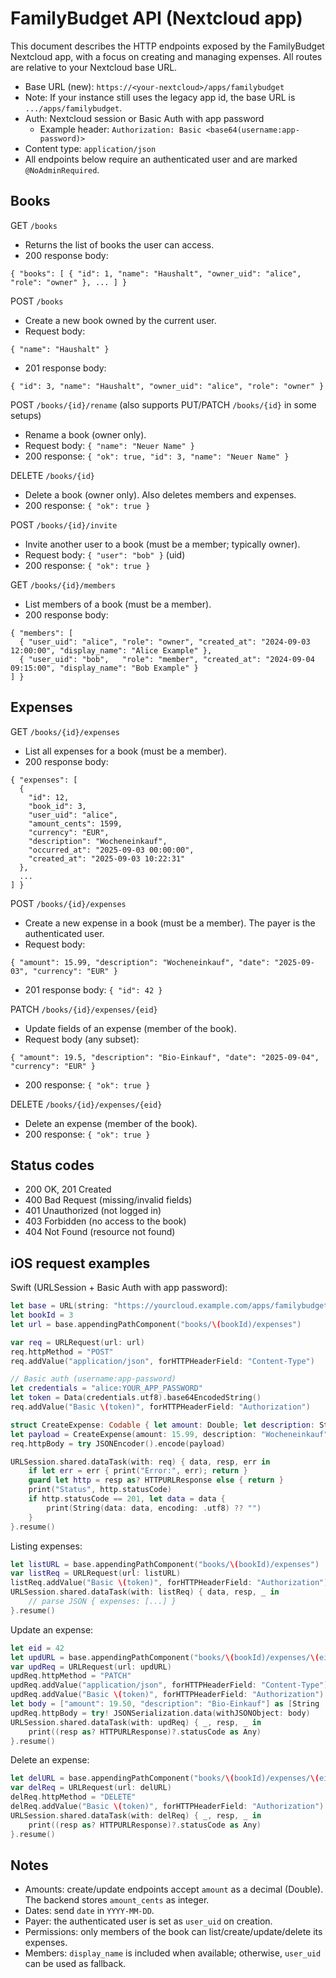 # FamilyBudget API (Nextcloud app)

This document describes the HTTP endpoints exposed by the FamilyBudget Nextcloud app, with a focus on creating and managing expenses. All routes are relative to your Nextcloud base URL.

- Base URL (new): `https://<your-nextcloud>/apps/familybudget`
- Note: If your instance still uses the legacy app id, the base URL is `.../apps/familybudget`.
- Auth: Nextcloud session or Basic Auth with app password
  - Example header: `Authorization: Basic <base64(username:app-password)>`
- Content type: `application/json`
- All endpoints below require an authenticated user and are marked `@NoAdminRequired`.

## Books

GET `/books`
- Returns the list of books the user can access.
- 200 response body:
```
{ "books": [ { "id": 1, "name": "Haushalt", "owner_uid": "alice", "role": "owner" }, ... ] }
```

POST `/books`
- Create a new book owned by the current user.
- Request body:
```
{ "name": "Haushalt" }
```
- 201 response body:
```
{ "id": 3, "name": "Haushalt", "owner_uid": "alice", "role": "owner" }
```

POST `/books/{id}/rename` (also supports PUT/PATCH `/books/{id}` in some setups)
- Rename a book (owner only).
- Request body: `{ "name": "Neuer Name" }`
- 200 response: `{ "ok": true, "id": 3, "name": "Neuer Name" }`

DELETE `/books/{id}`
- Delete a book (owner only). Also deletes members and expenses.
- 200 response: `{ "ok": true }`

POST `/books/{id}/invite`
- Invite another user to a book (must be a member; typically owner).
- Request body: `{ "user": "bob" }` (uid)
- 200 response: `{ "ok": true }`

GET `/books/{id}/members`
- List members of a book (must be a member).
- 200 response body:
```
{ "members": [
  { "user_uid": "alice", "role": "owner", "created_at": "2024-09-03 12:00:00", "display_name": "Alice Example" },
  { "user_uid": "bob",   "role": "member", "created_at": "2024-09-04 09:15:00", "display_name": "Bob Example" }
] }
```

## Expenses

GET `/books/{id}/expenses`
- List all expenses for a book (must be a member).
- 200 response body:
```
{ "expenses": [
  {
    "id": 12,
    "book_id": 3,
    "user_uid": "alice",
    "amount_cents": 1599,
    "currency": "EUR",
    "description": "Wocheneinkauf",
    "occurred_at": "2025-09-03 00:00:00",
    "created_at": "2025-09-03 10:22:31"
  },
  ...
] }
```

POST `/books/{id}/expenses`
- Create a new expense in a book (must be a member). The payer is the authenticated user.
- Request body:
```
{ "amount": 15.99, "description": "Wocheneinkauf", "date": "2025-09-03", "currency": "EUR" }
```
- 201 response body: `{ "id": 42 }`

PATCH `/books/{id}/expenses/{eid}`
- Update fields of an expense (member of the book).
- Request body (any subset):
```
{ "amount": 19.5, "description": "Bio-Einkauf", "date": "2025-09-04", "currency": "EUR" }
```
- 200 response: `{ "ok": true }`

DELETE `/books/{id}/expenses/{eid}`
- Delete an expense (member of the book).
- 200 response: `{ "ok": true }`

## Status codes
- 200 OK, 201 Created
- 400 Bad Request (missing/invalid fields)
- 401 Unauthorized (not logged in)
- 403 Forbidden (no access to the book)
- 404 Not Found (resource not found)

## iOS request examples

Swift (URLSession + Basic Auth with app password):

```swift
let base = URL(string: "https://yourcloud.example.com/apps/familybudget")!
let bookId = 3
let url = base.appendingPathComponent("books/\(bookId)/expenses")

var req = URLRequest(url: url)
req.httpMethod = "POST"
req.addValue("application/json", forHTTPHeaderField: "Content-Type")

// Basic auth (username:app-password)
let credentials = "alice:YOUR_APP_PASSWORD"
let token = Data(credentials.utf8).base64EncodedString()
req.addValue("Basic \(token)", forHTTPHeaderField: "Authorization")

struct CreateExpense: Codable { let amount: Double; let description: String?; let date: String; let currency: String }
let payload = CreateExpense(amount: 15.99, description: "Wocheneinkauf", date: "2025-09-03", currency: "EUR")
req.httpBody = try JSONEncoder().encode(payload)

URLSession.shared.dataTask(with: req) { data, resp, err in
    if let err = err { print("Error:", err); return }
    guard let http = resp as? HTTPURLResponse else { return }
    print("Status", http.statusCode)
    if http.statusCode == 201, let data = data {
        print(String(data: data, encoding: .utf8) ?? "")
    }
}.resume()
```

Listing expenses:
```swift
let listURL = base.appendingPathComponent("books/\(bookId)/expenses")
var listReq = URLRequest(url: listURL)
listReq.addValue("Basic \(token)", forHTTPHeaderField: "Authorization")
URLSession.shared.dataTask(with: listReq) { data, resp, _ in
    // parse JSON { expenses: [...] }
}.resume()
```

Update an expense:
```swift
let eid = 42
let updURL = base.appendingPathComponent("books/\(bookId)/expenses/\(eid)")
var updReq = URLRequest(url: updURL)
updReq.httpMethod = "PATCH"
updReq.addValue("application/json", forHTTPHeaderField: "Content-Type")
updReq.addValue("Basic \(token)", forHTTPHeaderField: "Authorization")
let body = ["amount": 19.50, "description": "Bio-Einkauf"] as [String : Any]
updReq.httpBody = try! JSONSerialization.data(withJSONObject: body)
URLSession.shared.dataTask(with: updReq) { _, resp, _ in
    print((resp as? HTTPURLResponse)?.statusCode as Any)
}.resume()
```

Delete an expense:
```swift
let delURL = base.appendingPathComponent("books/\(bookId)/expenses/\(eid)")
var delReq = URLRequest(url: delURL)
delReq.httpMethod = "DELETE"
delReq.addValue("Basic \(token)", forHTTPHeaderField: "Authorization")
URLSession.shared.dataTask(with: delReq) { _, resp, _ in
    print((resp as? HTTPURLResponse)?.statusCode as Any)
}.resume()
```

## Notes
- Amounts: create/update endpoints accept `amount` as a decimal (Double). The backend stores `amount_cents` as integer.
- Dates: send `date` in `YYYY-MM-DD`.
- Payer: the authenticated user is set as `user_uid` on creation.
- Permissions: only members of the book can list/create/update/delete its expenses.
- Members: `display_name` is included when available; otherwise, `user_uid` can be used as fallback.
